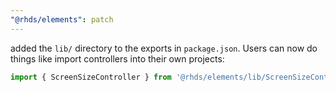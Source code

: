 ```yaml
---
"@rhds/elements": patch
---
```


added the `lib/` directory to the exports in `package.json`.
  Users can now do things like import controllers into their own projects:

  ```js
  import { ScreenSizeController } from '@rhds/elements/lib/ScreenSizeController.js';
  ```
